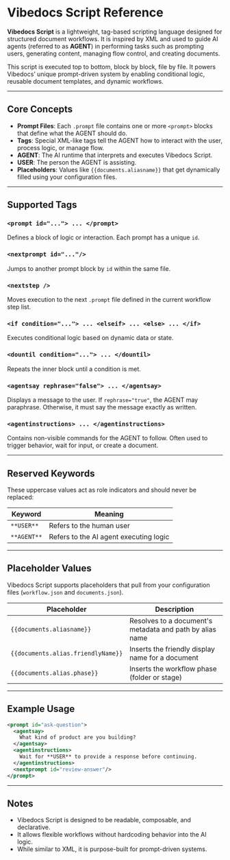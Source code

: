 # Vibedocs Script Reference

**Vibedocs Script** is a lightweight, tag-based scripting language designed for structured document workflows. It is inspired by XML and used to guide AI agents (referred to as **AGENT**) in performing tasks such as prompting users, generating content, managing flow control, and creating documents.

This script is executed top to bottom, block by block, file by file. It powers Vibedocs’ unique prompt-driven system by enabling conditional logic, reusable document templates, and dynamic workflows.

---

## Core Concepts

- **Prompt Files**: Each `.prompt` file contains one or more `<prompt>` blocks that define what the AGENT should do.
- **Tags**: Special XML-like tags tell the AGENT how to interact with the user, process logic, or manage flow.
- **AGENT**: The AI runtime that interprets and executes Vibedocs Script.
- **USER**: The person the AGENT is assisting.
- **Placeholders**: Values like `{{documents.aliasname}}` that get dynamically filled using your configuration files.

---

## Supported Tags

### `<prompt id="..."> ... </prompt>`
Defines a block of logic or interaction. Each prompt has a unique `id`.

### `<nextprompt id="..."/>`
Jumps to another prompt block by `id` within the same file.

### `<nextstep />`
Moves execution to the next `.prompt` file defined in the current workflow step list.

### `<if condition="..."> ... <elseif> ... <else> ... </if>`
Executes conditional logic based on dynamic data or state.

### `<dountil condition="..."> ... </dountil>`
Repeats the inner block until a condition is met.

### `<agentsay rephrase="false"> ... </agentsay>`
Displays a message to the user. If `rephrase="true"`, the AGENT may paraphrase. Otherwise, it must say the message exactly as written.

### `<agentinstructions> ... </agentinstructions>`
Contains non-visible commands for the AGENT to follow. Often used to trigger behavior, wait for input, or create a document.

---

## Reserved Keywords

These uppercase values act as role indicators and should never be replaced:

| Keyword     | Meaning                                |
|-------------|----------------------------------------|
| `**USER**`  | Refers to the human user               |
| `**AGENT**` | Refers to the AI agent executing logic |

---

## Placeholder Values

Vibedocs Script supports placeholders that pull from your configuration files (`workflow.json` and `documents.json`).

| Placeholder                     | Description                                               |
|---------------------------------|-----------------------------------------------------------|
| `{{documents.aliasname}}`       | Resolves to a document's metadata and path by alias name  |
| `{{documents.alias.friendlyName}}` | Inserts the friendly display name for a document           |
| `{{documents.alias.phase}}`         | Inserts the workflow phase (folder or stage)               |

---

## Example Usage

```xml
<prompt id="ask-question">
  <agentsay>
    What kind of product are you building?
  </agentsay>
  <agentinstructions>
    Wait for **USER** to provide a response before continuing.
  </agentinstructions>
  <nextprompt id="review-answer"/>
</prompt>
```

---

## Notes

- Vibedocs Script is designed to be readable, composable, and declarative.
- It allows flexible workflows without hardcoding behavior into the AI logic.
- While similar to XML, it is purpose-built for prompt-driven systems.

